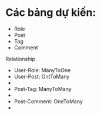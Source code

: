 # Các bảng dự kiến:

<ul>
<li> Role </li>
<li> Post </li>
<li> Tag </li>
<li> Comment </li>
</ul>

Relationship
<ul>
<li> User-Role: ManyToOne </li>
<li> User-Post: OntToMany <li>
<li> Post-Tag: ManyToMany <li>
<li> Post-Comment: OneToMany <li>
</ul>
